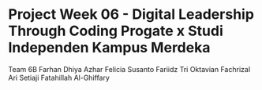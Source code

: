 # Project Week 06 - Digital Leadership Through Coding Progate x Studi Independen Kampus Merdeka

Team 6B
Farhan Dhiya Azhar
Felicia Susanto
Fariidz Tri Oktavian
Fachrizal Ari Setiaji
Fatahillah Al-Ghiffary
